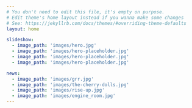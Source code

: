 ```yaml
---
# You don't need to edit this file, it's empty on purpose.
# Edit theme's home layout instead if you wanna make some changes
# See: https://jekyllrb.com/docs/themes/#overriding-theme-defaults
layout: home

slideshow: 
  - image_path: 'images/hero.jpg'
  - image_path: 'images/hero-placeholder.jpg'
  - image_path: 'images/hero-placeholder.jpg'
  - image_path: 'images/hero-placeholder.jpg'

news: 
  - image_path: 'images/grr.jpg'
  - image_path: 'images/the-cherry-dolls.jpg'
  - image_path: 'images/rise-up.jpg'
  - image_path: 'images/engine_room.jpg'
---
```


